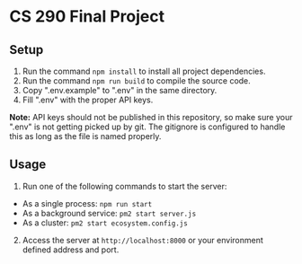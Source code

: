 # CS 290 Final Project

## Setup

1. Run the command `npm install` to install all project dependencies.
2. Run the command `npm run build` to compile the source code.
3. Copy ".env.example" to ".env" in the same directory.
4. Fill ".env" with the proper API keys.

**Note:** API keys should not be published in this repository, so make sure your ".env" is not getting picked up by git. The gitignore is configured to handle this as long as the file is named properly.

## Usage
1. Run one of the following commands to start the server: 
  - As a single process: `npm run start`
  - As a background service: `pm2 start server.js`
  - As a cluster: `pm2 start ecosystem.config.js`
2. Access the server at `http://localhost:8000` or your environment defined address and port.
